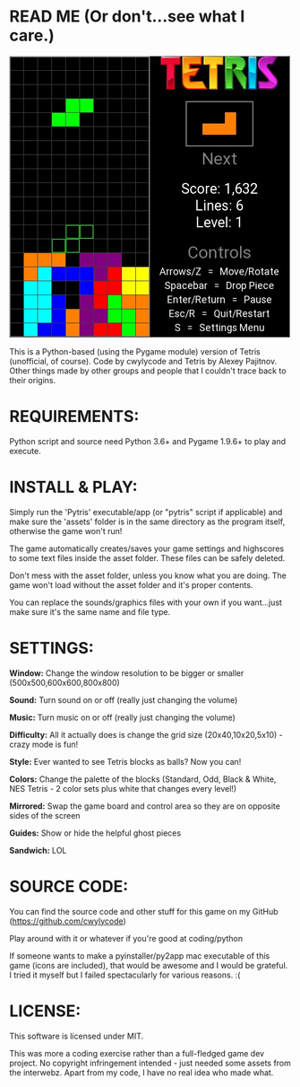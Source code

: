 # READ ME (Or don't...see what I care.)

![alt text](game_shot.jpg)

This is a Python-based (using the Pygame module) version of Tetris (unofficial, of course). Code by cwylycode and Tetris by Alexey Pajitnov. Other things made by other groups and people that I couldn't trace back to their origins.

# REQUIREMENTS:

Python script and source need Python 3.6+ and Pygame 1.9.6+ to play and execute.

# INSTALL & PLAY:

Simply run the 'Pytris' executable/app (or "pytris" script if applicable) and make sure the 'assets' folder is in the same directory as the program itself, otherwise the game won't run!

The game automatically creates/saves your game settings and highscores to some text files inside the asset folder. These files can be safely deleted.

Don't mess with the asset folder, unless you know what you are doing. The game won't load without the asset folder and it's proper contents.

You can replace the sounds/graphics files with your own if you want...just make sure it's the same name and file type.

# SETTINGS:

**Window:** Change the window resolution to be bigger or smaller (500x500,600x600,800x800)

**Sound:** Turn sound on or off (really just changing the volume)

**Music:** Turn music on or off (really just changing the volume)

**Difficulty:** All it actually does is change the grid size (20x40,10x20,5x10) - crazy mode is fun!

**Style:** Ever wanted to see Tetris blocks as balls? Now you can!

**Colors:** Change the palette of the blocks (Standard, Odd, Black & White, NES Tetris - 2 color sets plus white that changes every level!)

**Mirrored:** Swap the game board and control area so they are on opposite sides of the screen

**Guides:** Show or hide the helpful ghost pieces

**Sandwich:** LOL

# SOURCE CODE:

You can find the source code and other stuff for this game on my GitHub (https://github.com/cwylycode)

Play around with it or whatever if you're good at coding/python

If someone wants to make a pyinstaller/py2app mac executable of this game (icons are included), that would be awesome and I would be grateful. I tried it myself but I failed spectacularly for various reasons. :(

# LICENSE:

This software is licensed under MIT.

This was more a coding exercise rather than a full-fledged game dev project. No copyright infringement intended - just needed some assets from the interwebz. Apart from my code, I have no real idea who made what.
